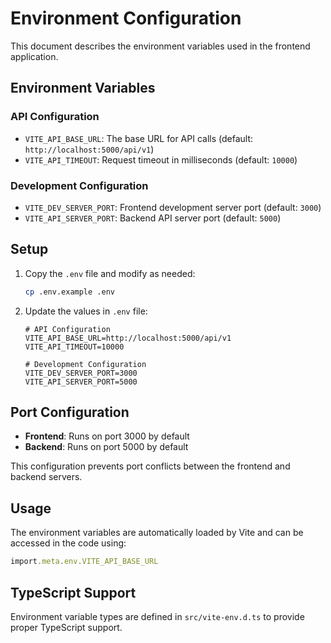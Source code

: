 # Environment Configuration

This document describes the environment variables used in the frontend application.

## Environment Variables

### API Configuration

- `VITE_API_BASE_URL`: The base URL for API calls (default: `http://localhost:5000/api/v1`)
- `VITE_API_TIMEOUT`: Request timeout in milliseconds (default: `10000`)

### Development Configuration

- `VITE_DEV_SERVER_PORT`: Frontend development server port (default: `3000`)
- `VITE_API_SERVER_PORT`: Backend API server port (default: `5000`)

## Setup

1. Copy the `.env` file and modify as needed:
   ```bash
   cp .env.example .env
   ```

2. Update the values in `.env` file:
   ```env
   # API Configuration
   VITE_API_BASE_URL=http://localhost:5000/api/v1
   VITE_API_TIMEOUT=10000

   # Development Configuration
   VITE_DEV_SERVER_PORT=3000
   VITE_API_SERVER_PORT=5000
   ```

## Port Configuration

- **Frontend**: Runs on port 3000 by default
- **Backend**: Runs on port 5000 by default

This configuration prevents port conflicts between the frontend and backend servers.

## Usage

The environment variables are automatically loaded by Vite and can be accessed in the code using:

```typescript
import.meta.env.VITE_API_BASE_URL
```

## TypeScript Support

Environment variable types are defined in `src/vite-env.d.ts` to provide proper TypeScript support. 